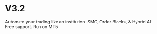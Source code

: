 # V3.2
Automate your trading like an institution. SMC, Order Blocks, &amp; Hybrid AI. Free support. Run on MT5
